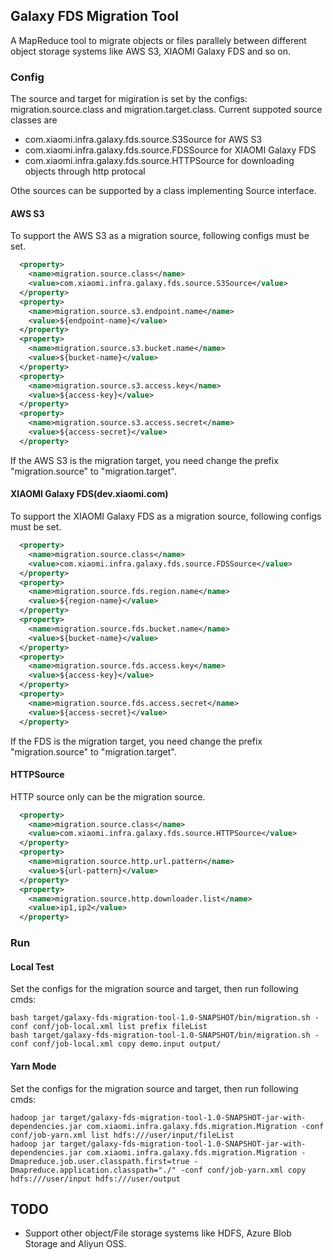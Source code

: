 ## Galaxy FDS Migration Tool

A MapReduce tool to migrate objects or files parallely between different object storage systems like AWS S3, XIAOMI Galaxy FDS and so on.

### Config
The source and target for migiration is set by the configs: migration.source.class and migration.target.class. Current suppoted source classes are
* com.xiaomi.infra.galaxy.fds.source.S3Source for AWS S3
* com.xiaomi.infra.galaxy.fds.source.FDSSource for XIAOMI Galaxy FDS
* com.xiaomi.infra.galaxy.fds.source.HTTPSource for downloading objects through http protocal

Othe sources can be supported by a class implementing Source interface.

#### AWS S3
To support the AWS S3 as a migration source, following configs must be set.

```xml
  <property>
    <name>migration.source.class</name>
    <value>com.xiaomi.infra.galaxy.fds.source.S3Source</value>
  </property>
  <property>
    <name>migration.source.s3.endpoint.name</name>
    <value>${endpoint-name}</value>
  </property>
  <property>
    <name>migration.source.s3.bucket.name</name>
    <value>${bucket-name}</value>
  </property>
  <property>
    <name>migration.source.s3.access.key</name>
    <value>${access-key}</value>
  </property>
  <property>
    <name>migration.source.s3.access.secret</name>
    <value>${access-secret}</value>
  </property>
```

If the AWS S3 is the migration target, you need change the prefix "migration.source" to "migration.target".

#### XIAOMI Galaxy FDS(dev.xiaomi.com)
To support the XIAOMI Galaxy FDS as a migration source, following configs must be set.

```xml
  <property>
    <name>migration.source.class</name>
    <value>com.xiaomi.infra.galaxy.fds.source.FDSSource</value>
  </property>
  <property>
    <name>migration.source.fds.region.name</name>
    <value>${region-name}</value>
  </property>
  <property>
    <name>migration.source.fds.bucket.name</name>
    <value>${bucket-name}</value>
  </property>
  <property>
    <name>migration.source.fds.access.key</name>
    <value>${access-key}</value>
  </property>
  <property>
    <name>migration.source.fds.access.secret</name>
    <value>${access-secret}</value>
  </property>
```

If the FDS is the migration target, you need change the prefix "migration.source" to "migration.target".

#### HTTPSource
HTTP source only can be the migration source.

```xml
  <property>
    <name>migration.source.class</name>
    <value>com.xiaomi.infra.galaxy.fds.source.HTTPSource</value>
  </property>
  <property>
    <name>migration.source.http.url.pattern</name>
    <value>${url-pattern}</value>
  </property>
  <property>
    <name>migration.source.http.downloader.list</name>
    <value>ip1,ip2</value>
  </property>
```

### Run
#### Local Test
Set the configs for the migration source and target, then run following cmds:

```shell
bash target/galaxy-fds-migration-tool-1.0-SNAPSHOT/bin/migration.sh -conf conf/job-local.xml list prefix fileList
bash target/galaxy-fds-migration-tool-1.0-SNAPSHOT/bin/migration.sh -conf conf/job-local.xml copy demo.input output/
```
#### Yarn Mode
Set the configs for the migration source and target, then run following cmds:

```shell
hadoop jar target/galaxy-fds-migration-tool-1.0-SNAPSHOT-jar-with-dependencies.jar com.xiaomi.infra.galaxy.fds.migration.Migration -conf conf/job-yarn.xml list hdfs:///user/input/fileList
hadoop jar target/galaxy-fds-migration-tool-1.0-SNAPSHOT-jar-with-dependencies.jar com.xiaomi.infra.galaxy.fds.migration.Migration -Dmapreduce.job.user.classpath.first=true -Dmapreduce.application.classpath="./" -conf conf/job-yarn.xml copy hdfs:///user/input hdfs:///user/output
```

## TODO
* Support other object/File storage systems like HDFS, Azure Blob Storage and Aliyun OSS.

